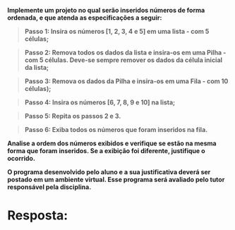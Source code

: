 **Implemente um projeto no qual serão inseridos números de forma ordenada, e que atenda as especificações a seguir:** 
 
>**Passo 1: Insira os números [1, 2, 3, 4 e 5] em uma lista - com 5 células;** 

>**Passo 2: Remova todos os dados da lista e insira-os em uma Pilha - com 5 células. Deve-se sempre remover os dados da célula inicial da lista;**

>**Passo 3: Remova os dados da Pilha e insira-os em uma Fila - com 10 células);**

>**Passo 4: Insira os números [6, 7, 8, 9 e 10] na lista;**

>**Passo 5: Repita os passos 2 e 3.**

>**Passo 6: Exiba todos os números que foram inseridos na fila.** 
 
**Analise a ordem dos números exibidos e verifique se estão na mesma forma que foram inseridos. Se a exibição foi diferente, justifique o ocorrido.** 
 
**O programa desenvolvido pelo aluno e a sua justificativa deverá ser postado em um ambiente virtual. Esse programa será avaliado pelo tutor responsável pela disciplina.**


# Resposta:
